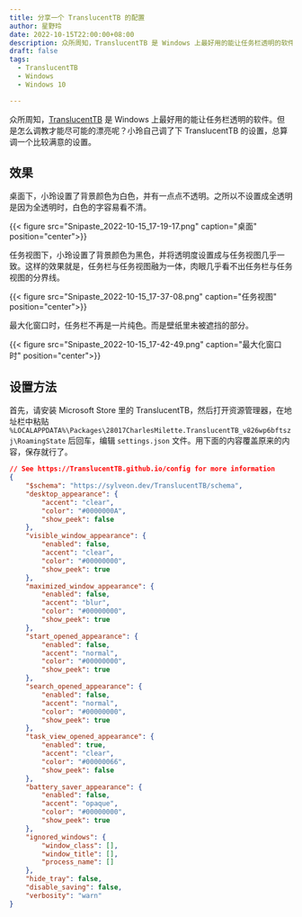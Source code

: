 ```yaml
---
title: 分享一个 TranslucentTB 的配置
author: 星野玲
date: 2022-10-15T22:00:00+08:00
description: 众所周知，TranslucentTB 是 Windows 上最好用的能让任务栏透明的软件。但是怎么调教才能尽可能的漂亮呢？小玲自己调了下 TranslucentTB 的设置，总算调一个比较满意的设置。
draft: false
tags:
  - TranslucentTB
  - Windows
  - Windows 10

---
```


众所周知，[TranslucentTB](https://www.microsoft.com/store/productId/9PF4KZ2VN4W9) 是 Windows 上最好用的能让任务栏透明的软件。但是怎么调教才能尽可能的漂亮呢？小玲自己调了下 TranslucentTB 的设置，总算调一个比较满意的设置。

## 效果

桌面下，小玲设置了背景颜色为白色，并有一点点不透明。之所以不设置成全透明是因为全透明时，白色的字容易看不清。

{{< figure src="Snipaste_2022-10-15_17-19-17.png" caption="桌面" position="center">}}

任务视图下，小玲设置了背景颜色为黑色，并将透明度设置成与任务视图几乎一致。这样的效果就是，任务栏与任务视图融为一体，肉眼几乎看不出任务栏与任务视图的分界线。

{{< figure src="Snipaste_2022-10-15_17-37-08.png" caption="任务视图" position="center">}}

最大化窗口时，任务栏不再是一片纯色。而是壁纸里未被遮挡的部分。

{{< figure src="Snipaste_2022-10-15_17-42-49.png" caption="最大化窗口时" position="center">}}

## 设置方法

首先，请安装 Microsoft Store 里的 TranslucentTB，然后打开资源管理器，在地址栏中粘贴 `%LOCALAPPDATA%\Packages\28017CharlesMilette.TranslucentTB_v826wp6bftszj\RoamingState` 后回车，编辑 `settings.json` 文件。用下面的内容覆盖原来的内容，保存就行了。

```json
// See https://TranslucentTB.github.io/config for more information
{
    "$schema": "https://sylveon.dev/TranslucentTB/schema",
    "desktop_appearance": {
        "accent": "clear",
        "color": "#0000000A",
        "show_peek": false
    },
    "visible_window_appearance": {
        "enabled": false,
        "accent": "clear",
        "color": "#00000000",
        "show_peek": true
    },
    "maximized_window_appearance": {
        "enabled": false,
        "accent": "blur",
        "color": "#00000000",
        "show_peek": true
    },
    "start_opened_appearance": {
        "enabled": false,
        "accent": "normal",
        "color": "#00000000",
        "show_peek": true
    },
    "search_opened_appearance": {
        "enabled": false,
        "accent": "normal",
        "color": "#00000000",
        "show_peek": true
    },
    "task_view_opened_appearance": {
        "enabled": true,
        "accent": "clear",
        "color": "#00000066",
        "show_peek": false
    },
    "battery_saver_appearance": {
        "enabled": false,
        "accent": "opaque",
        "color": "#00000000",
        "show_peek": true
    },
    "ignored_windows": {
        "window_class": [],
        "window_title": [],
        "process_name": []
    },
    "hide_tray": false,
    "disable_saving": false,
    "verbosity": "warn"
}
```
